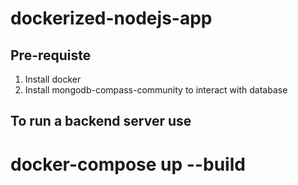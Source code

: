 # dockerized-nodejs-app

## Pre-requiste
1. Install docker
2. Install mongodb-compass-community to interact with database

## To run a backend server use 

# docker-compose up --build
